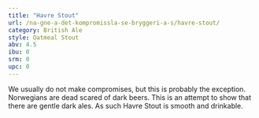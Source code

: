 ```yaml
---
title: "Havre Stout"
url: /na-gne-a-det-kompromissla-se-bryggeri-a-s/havre-stout/
category: British Ale
style: Oatmeal Stout
abv: 4.5
ibu: 0
srm: 0
upc: 0
---
```

We usually do not make compromises, but this is probably the exception.  Norwegians are dead scared of dark beers.  This is an attempt to show that there are gentle dark ales.  As such Havre Stout is smooth and drinkable.
